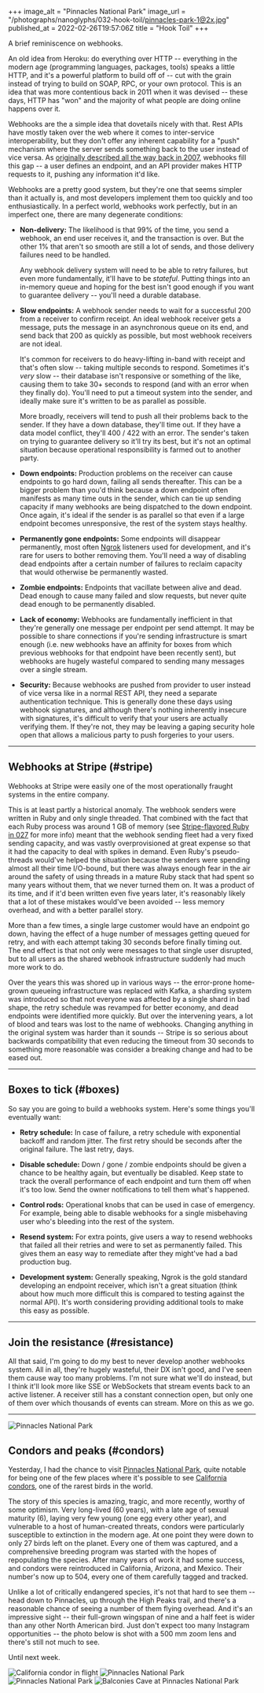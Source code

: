 +++
image_alt = "Pinnacles National Park"
image_url = "/photographs/nanoglyphs/032-hook-toil/pinnacles-park-1@2x.jpg"
published_at = 2022-02-26T19:57:06Z
title = "Hook Toil"
+++

A brief reminiscence on webhooks.

An old idea from Heroku: do everything over HTTP -- everything in the modern age (programming languages, packages, tools) speaks a little HTTP, and it's a powerful platform to build off of -- cut with the grain instead of trying to build on SOAP, RPC, or your own protocol. This is an idea that was more contentious back in 2011 when it was devised -- these days, HTTP has "won" and the majority of what people are doing online happens over it.

Webhooks are the a simple idea that dovetails nicely with that. Rest APIs have mostly taken over the web where it comes to inter-service interoperability, but they don't offer any inherent capability for a "push" mechanism where the server sends something back to the user instead of vice versa. As [originally described all the way back in 2007](https://progrium.github.io/blog/2007/05/03/web-hooks-to-revolutionize-the-web/), webhooks fill this gap -- a user defines an endpoint, and an API provider makes HTTP requests to it, pushing any information it'd like.

Webhooks are a pretty good system, but they're one that seems simpler than it actually is, and most developers implement them too quickly and too enthusiastically. In a perfect world, webhooks work perfectly, but in an imperfect one, there are many degenerate conditions:

* **Non-delivery:** The likelihood is that 99% of the time, you send a webhook, an end user receives it, and the transaction is over. But the other 1% that aren't so smooth are still a lot of sends, and those delivery failures need to be handled.

    Any webhook delivery system will need to be able to retry failures, but even more fundamentally, it'll have to be _stateful_. Putting things into an in-memory queue and hoping for the best isn't good enough if you want to guarantee delivery -- you'll need a durable database.

* **Slow endpoints:** A webhook sender needs to wait for a successful 200 from a receiver to confirm receipt. An ideal webhook receiver gets a message, puts the message in an asynchronous queue on its end, and send back that 200 as quickly as possible, but most webhook receivers are not ideal.

    It's common for receivers to do heavy-lifting in-band with receipt and that's often slow -- taking multiple seconds to respond. Sometimes it's _very_ slow -- their database isn't responsive or something of the like, causing them to take 30+ seconds to respond (and with an error when they finally do). You'll need to put a timeout system into the sender, and ideally make sure it's written to be as parallel as possible.
    
    More broadly, receivers will tend to push all their problems back to the sender. If they have a down database, they'll time out. If they have a data model conflict, they'll 400 / 422 with an error. The sender's taken on trying to guarantee delivery so it'll try its best, but it's not an optimal situation because operational responsibility is farmed out to another party.

* **Down endpoints:** Production problems on the receiver can cause endpoints to go hard down, failing all sends thereafter. This can be a bigger problem than you'd think because a down endpoint often manifests as many time outs in the sender, which can tie up sending capacity if many webhooks are being dispatched to the down endpoint. Once again, it's ideal if the sender is as parallel so that even if a large endpoint becomes unresponsive, the rest of the system stays healthy.

* **Permanently gone endpoints:** Some endpoints will disappear permanently, most often [Ngrok](https://ngrok.com/) listeners used for development, and it's rare for users to bother removing them. You'll need a way of disabling dead endpoints after a certain number of failures to reclaim capacity that would otherwise be permanently wasted.

* **Zombie endpoints:** Endpoints that vacillate between alive and dead. Dead enough to cause many failed and slow requests, but never quite dead enough to be permanently disabled.

* **Lack of economy:** Webhooks are fundamentally inefficient in that they're generally one message per endpoint per send attempt. It may be possible to share connections if you're sending infrastructure is smart enough (i.e. new webhooks have an affinity for boxes from which previous webhooks for that endpoint have been recently sent), but webhooks are hugely wasteful compared to sending many messages over a single stream.

* **Security:** Because webhooks are pushed from provider to user instead of vice versa like in a normal REST API, they need a separate authentication technique. This is generally done these days using webhook signatures, and although there's nothing inherently insecure with signatures, it's difficult to verify that your users are actually verifying them. If they're not, they may be leaving a gaping security hole open that allows a malicious party to push forgeries to your users.

---

## Webhooks at Stripe (#stripe)

Webhooks at Stripe were easily one of the most operationally fraught systems in the entire company.

This is at least partly a historical anomaly. The webhook senders were written in Ruby and only single threaded. That combined with the fact that each Ruby process was around 1 GB of memory (see [Stripe-flavored Ruby in 027](/nanoglyphs/027-15-minutes#stripe-ruby) for more info) meant that the webhook sending fleet had a very fixed sending capacity, and was vastly overprovisioned at great expense so that it had the capacity to deal with spikes in demand. Even Ruby's pseudo-threads would've helped the situation because the senders were spending almost all their time I/O-bound, but there was always enough fear in the air around the safety of using threads in a mature Ruby stack that had spent so many years without them, that we never turned them on. It was a product of its time, and if it'd been written even five years later, it's reasonably likely that a lot of these mistakes would've been avoided -- less memory overhead, and with a better parallel story.

More than a few times, a single large customer would have an endpoint go down, having the effect of a huge number of messages getting queued for retry, and with each attempt taking 30 seconds before finally timing out. The end effect is that not only were messages to that single user disrupted, but to all users as the shared webhook infrastructure suddenly had much more work to do.

Over the years this was shored up in various ways -- the error-prone home-grown queueing infrastructure was replaced with Kafka, a sharding system was introduced so that not everyone was affected by a single shard in bad shape, the retry schedule was revamped for better economy, and dead endpoints were identified more quickly. But over the intervening years, a lot of blood and tears was lost to the name of webhooks. Changing anything in the original system was harder than it sounds -- Stripe is so serious about backwards compatibility that even reducing the timeout from 30 seconds to something more reasonable was consider a breaking change and had to be eased out.

---

## Boxes to tick (#boxes)

So say you are going to build a webhooks system. Here's some things you'll eventually want:

* **Retry schedule:** In case of failure, a retry schedule with exponential backoff and random jitter. The first retry should be seconds after the original failure. The last retry, days.

* **Disable schedule:** Down / gone / zombie endpoints should be given a chance to be healthy again, but eventually be disabled. Keep state to track the overall performance of each endpoint and turn them off when it's too low. Send the owner notifications to tell them what's happened.

* **Control rods:** Operational knobs that can be used in case of emergency. For example, being able to disable webhooks for a single misbehaving user who's bleeding into the rest of the system.

* **Resend system:** For extra points, give users a way to resend webhooks that failed all their retries and were to set as permanently failed. This gives them an easy way to remediate after they might've had a bad production bug.

* **Development system:** Generally speaking, Ngrok is the gold standard developing an endpoint receiver, which isn't a great situation (think about how much more difficult this is compared to testing against the normal API). It's worth considering providing additional tools to make this easy as possible.

---

## Join the resistance (#resistance)

All that said, I'm going to do my best to never develop another webhooks system. All in all, they're hugely wasteful, their DX isn't good, and I've seen them cause way too many problems. I'm not sure what we'll do instead, but I think it'll look more like SSE or WebSockets that stream events back to an active listener. A receiver still has a constant connection open, but only one of them over which thousands of events can stream. More on this as we go.

---

<img src="/photographs/nanoglyphs/032-hook-toil/pinnacles-park-2@2x.jpg" alt="Pinnacles National Park" class="wide" loading="lazy">

## Condors and peaks (#condors)

Yesterday, I had the chance to visit [Pinnacles National Park](https://en.wikipedia.org/wiki/Pinnacles_National_Park), quite notable for being one of the few places where it's possible to see [California condors](https://en.wikipedia.org/wiki/California_condor), one of the rarest birds in the world.

The story of this species is amazing, tragic, and more recently, worthy of some optimism. Very long-lived (60 years), with a late age of sexual maturity (6), laying very few young (one egg every other year), and vulnerable to a host of human-created threats, condors were particularly susceptible to extinction in the modern age. At one point they were down to only 27 birds left on the planet. Every one of them was captured, and a comprehensive breeding program was started with the hopes of repopulating the species. After many years of work it had some success, and condors were reintroduced in California, Arizona, and Mexico. Their number's now up to 504, every one of them carefully tagged and tracked.

Unlike a lot of critically endangered species, it's not that hard to see them -- head down to Pinnacles, up through the High Peaks trail, and there's a reasonable chance of seeing a number of them flying overhead. And it's an impressive sight -- their full-grown wingspan of nine and a half feet is wider than any other North American bird. Just don't expect too many Instagram opportunities -- the photo below is shot with a 500 mm zoom lens and there's still not much to see.

Until next week.

<img src="/photographs/nanoglyphs/032-hook-toil/california-condor@2x.jpg" alt="California condor in flight" class="wide" loading="lazy">

<img src="/photographs/nanoglyphs/032-hook-toil/pinnacles-park-3@2x.jpg" alt="Pinnacles National Park" class="wide" loading="lazy">

<img src="/photographs/nanoglyphs/032-hook-toil/pinnacles-park-4@2x.jpg" alt="Pinnacles National Park" class="wide" loading="lazy">

<img src="/photographs/nanoglyphs/032-hook-toil/balconies-cave@2x.jpg" alt="Balconies Cave at Pinnacles National Park" class="wide" loading="lazy">


